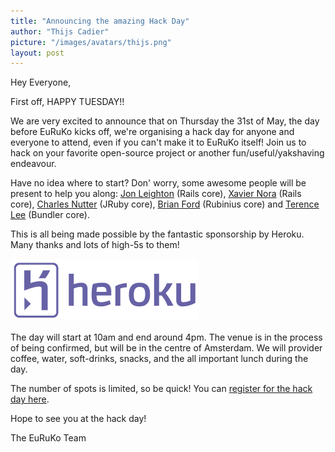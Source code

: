 ```yaml
---
title: "Announcing the amazing Hack Day"
author: "Thijs Cadier"
picture: "/images/avatars/thijs.png"
layout: post
---
```

Hey Everyone,

First off, HAPPY TUESDAY!!

We are very excited to announce that on Thursday the 31st of May, the day before EuRuKo kicks off, we're organising a hack day for anyone and everyone to attend, even if you can't make it to EuRuKo itself! Join us to hack on your favorite open-source project or another fun/useful/yakshaving endeavour.

Have no idea where to start? Don' worry, some awesome people will be present to help you along: [Jon Leighton](http://jonathanleighton.com/) (Rails core), [Xavier Nora](http://hashref.com/) (Rails core), [Charles Nutter](http://headius.blogspot.com/) (JRuby core), [Brian Ford](http://brixen.io/) (Rubinius core) and [Terence Lee](https://twitter.com/#!/hone02) (Bundler core).

This is all being made possible by the fantastic sponsorship by Heroku. Many thanks and lots of high-5s to them!

[![Heroku](/images/sponsors/heroku.png "Image title")](http://www.heroku.com "Heroku")

The day will start at 10am and end around 4pm. The venue is in the process of being confirmed, but will be in the centre of Amsterdam. We will provider coffee, water, soft-drinks, snacks, and the all important lunch during the day.

The number of spots is limited, so be quick! You can [register for the hack day here](http://eurukohackday.eventbrite.com/).

Hope to see you at the hack day!

The EuRuKo Team
